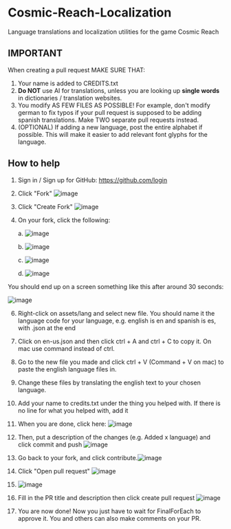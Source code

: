 # Cosmic-Reach-Localization
Language translations and localization utilities for the game Cosmic Reach

## IMPORTANT
When creating a pull request MAKE SURE THAT:
1) Your name is added to CREDITS.txt
2) **Do NOT** use AI for translations, unless you are looking up **single words** in dictionaries / translation websites.
3) You modify AS FEW FILES AS POSSIBLE! For example, don't modify german to fix typos if your pull request is supposed to be adding spanish translations. Make TWO separate pull requests instead.
4) (OPTIONAL) If adding a new language, post the entire alphabet if possible. This will make it easier to add relevant font glyphs for the language.

## How to help

1. Sign in / Sign up for GitHub: https://github.com/login

2. Click "Fork" ![image](https://github.com/realeatham/Cosmic-Reach-Localization/assets/136866675/c68ae3d9-b713-4f47-9bca-a11ea6dc751c)

3. Click "Create Fork" ![image](https://github.com/realeatham/Cosmic-Reach-Localization/assets/136866675/e5ca777c-c2c1-4a53-b32b-2183b7f83e7c)

4. On your fork, click the following:
   
   a.  ![image](https://github.com/realeatham/Cosmic-Reach-Localization/assets/136866675/cd5f071e-2452-4410-9d98-9c6096cb8e88)

   b. ![image](https://github.com/realeatham/Cosmic-Reach-Localization/assets/136866675/9f78c336-5e60-4787-9860-b087523e4c43) 
 
   c. ![image](https://github.com/realeatham/Cosmic-Reach-Localization/assets/136866675/703e7f15-5e55-4e0c-a648-f8a306667d20)

   d. ![image](https://github.com/realeatham/Cosmic-Reach-Localization/assets/136866675/45874fca-6f72-4e1e-95ab-4424e563e9f2)

You should end up on a screen something like this after around 30 seconds:

![image](https://github.com/realeatham/Cosmic-Reach-Localization/assets/136866675/662f7ad2-173b-4134-8e94-5a1bfe8413e2)

6. Right-click on assets/lang and select new file. You should name it the language code for your language, e.g. english is en and spanish is es, with .json at the end

7. Click on en-us.json and then click ctrl + A and ctrl + C to copy it. On mac use command instead of ctrl.

8. Go to the new file you made and click ctrl + V (Command + V on mac) to paste the english language files in.

9. Change these files by translating the english text to your chosen language.

10. Add your name to credits.txt under the thing you helped with. If there is no line for what you helped with, add it

11. When you are done, click here: ![image](https://github.com/realeatham/Cosmic-Reach-Localization/assets/136866675/549c8e76-1551-499d-9b21-5e64283c57bc)

12. Then, put a description of the changes (e.g. Added x language) and click commit and push ![image](https://github.com/realeatham/Cosmic-Reach-Localization/assets/136866675/e865579f-a8da-4107-93c3-46b37c0db3a8)

13. Go back to your fork, and click contribute.![image](https://github.com/realeatham/Cosmic-Reach-Localization/assets/136866675/4d085048-c54c-4d5d-be48-d703d2ab1404)

14. Click "Open pull request" ![image](https://github.com/realeatham/Cosmic-Reach-Localization/assets/136866675/68b0e72d-d333-49ec-9f55-02052b4363f6)

15. ![image](https://github.com/realeatham/Cosmic-Reach-Localization/assets/136866675/33a10b0a-b21b-47f1-abbe-f1b13b64c32d)

16. Fill in the PR title and description then click create pull request ![image](https://github.com/realeatham/Cosmic-Reach-Localization/assets/136866675/8064c429-50a5-4254-9704-9d68b431f1d1)

17. You are now done! Now you just have to wait for FinalForEach to approve it. You and others can also make comments on your PR.
